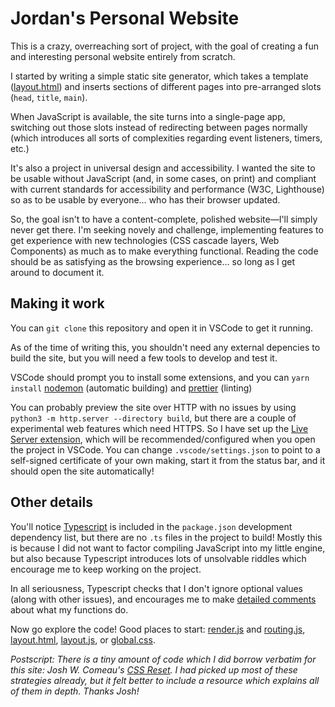 # Jordan's Personal Website

This is a crazy, overreaching sort of project, with the goal of creating a fun and interesting personal website entirely from scratch.

I started by writing a simple static site generator, which takes a template ([layout.html](layout.html)) and inserts sections of different pages into pre-arranged slots (`head`, `title`, `main`).

When JavaScript is available, the site turns into a single-page app, switching out those slots instead of redirecting between pages normally (which introduces all sorts of complexities regarding event listeners, timers, etc.)

It's also a project in universal design and accessibility. I wanted the site to be usable without JavaScript (and, in some cases, on print) and compliant with current standards for accessibility and performance (W3C, Lighthouse) so as to be usable by everyone… who has their browser updated.

So, the goal isn't to have a content-complete, polished website—I'll simply never get there. I'm seeking novely and challenge, implementing features to get experience with new technologies (CSS cascade layers, Web Components) as much as to make everything functional. Reading the code should be as satisfying as the browsing experience… so long as I get around to document it.

## Making it work

You can `git clone` this repository and open it in VSCode to get it running.

As of the time of writing this, you shouldn't need any external depencies to build the site, but you will need a few tools to develop and test it.

VSCode should prompt you to install some extensions, and you can `yarn install` [nodemon](https://nodemon.io) (automatic building) and [prettier](https://prettier.io) (linting)

You can probably preview the site over HTTP with no issues by using `python3 -m http.server --directory build`, but there are a couple of experimental web features which need HTTPS. So I have set up the [Live Server extension](https://marketplace.visualstudio.com/items?itemName=ritwickdey.LiveServer), which will be recommended/configured when you open the project in VSCode. You can change `.vscode/settings.json` to point to a self-signed certificate of your own making, start it from the status bar, and it should open the site automatically!

## Other details

You'll notice [Typescript](https://www.typescriptlang.org) is included in the `package.json` development dependency list, but there are no `.ts` files in the project to build! Mostly this is because I did not want to factor compiling JavaScript into my little engine, but also because Typescript introduces lots of unsolvable riddles which encourage me to keep working on the project.

In all seriousness, Typescript checks that I don't ignore optional values (along with other issues), and encourages me to make [detailed comments](https://jsdoc.app) about what my functions do.

Now go explore the code! Good places to start: [render.js](render.js) and [routing.js](static/js/lib/routing.js), [layout.html](layout.html), [layout.js](static/js/layout.js), or [global.css](static/css/global.css).

_Postscript: There is a tiny amount of code which I did borrow verbatim for this site: Josh W. Comeau's [CSS Reset](https://www.joshwcomeau.com/css/custom-css-reset). I had picked up most of these strategies already, but it felt better to include a resource which explains all of them in depth. Thanks Josh!_
